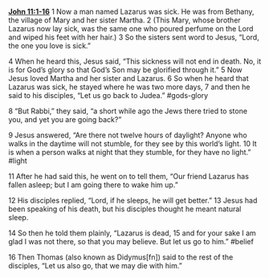**[John 11:1-16](http://www.blueletterbible.org/search/preSearch.cfm?Criteria=John+11.1-16&t=NIV)**
1 Now a man named Lazarus was sick. He was from Bethany, the village of Mary and her sister Martha. 2 (This Mary, whose brother Lazarus now lay sick, was the same one who poured perfume on the Lord and wiped his feet with her hair.) 3 So the sisters sent word to Jesus, “Lord, the one you love is sick.”

4 When he heard this, Jesus said, “This sickness will not end in death. No, it is for God’s glory so that God’s Son may be glorified through it.” 5 Now Jesus loved Martha and her sister and Lazarus. 6 So when he heard that Lazarus was sick, he stayed where he was two more days, 7 and then he said to his disciples, “Let us go back to Judea.” #gods-glory 

8 “But Rabbi,” they said, “a short while ago the Jews there tried to stone you, and yet you are going back?”

9 Jesus answered, “Are there not twelve hours of daylight? Anyone who walks in the daytime will not stumble, for they see by this world’s light. 10 It is when a person walks at night that they stumble, for they have no light.” #light

11 After he had said this, he went on to tell them, “Our friend Lazarus has fallen asleep; but I am going there to wake him up.”

12 His disciples replied, “Lord, if he sleeps, he will get better.” 13 Jesus had been speaking of his death, but his disciples thought he meant natural sleep.

14 So then he told them plainly, “Lazarus is dead, 15 and for your sake I am glad I was not there, so that you may believe. But let us go to him.” #belief

16 Then Thomas (also known as Didymus[fn]) said to the rest of the disciples, “Let us also go, that we may die with him.”